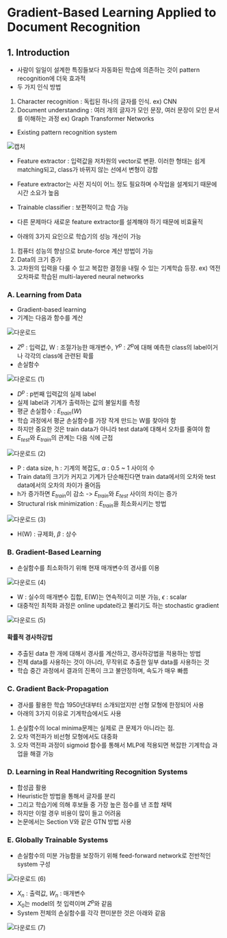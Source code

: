 # Gradient-Based Learning Applied to Document Recognition

## 1. Introduction
- 사람이 일일이 설계한 특징들보다 자동화된 학습에 의존하는 것이 pattern recognition에 더욱 효과적
- 두 가지 인식 방법
1. Character recognition : 독립된 하나의 글자를 인식. ex) CNN
2. Document understanding : 여러 개의 글자가 모인 문장, 여러 문장이 모인 문서를 이해하는 과정 ex) Graph Transformer Networks
- Existing pattern recognition system

![캡처](https://user-images.githubusercontent.com/80622859/192315428-85fc105a-b92e-44c8-b153-771060688eee.PNG)

- Feature extractor : 입력값을 저차원의 vector로 변환. 이러한 형태는 쉽게 matching되고, class가 바뀌지 않는 선에서 변형이 강함
- Feature extractor는 사전 지식이 어느 정도 필요하며 수작업을 설계되기 때문에 시간 소요가 높음
- Trainable classifier : 보편적이고 학습 가능
- 다른 문제마다 새로운 feature extractor를 설계해야 하기 때문에 비효율적

- 아래의 3가지 요인으로 학습기의 성능 개선이 가능
1. 컴퓨터 성능의 향상으로 brute-force 계산 방법이 가능
2. Data의 크기 증가
3. 고차원의 입력을 다룰 수 있고 복잡한 결정을 내릴 수 있는 기계학습 등장. ex) 역전 오차파로 학습된 multi-layered neural networks

### A. Learning from Data
- Gradient-based learning
- 기계는 다음과 함수를 계산

![다운로드](https://user-images.githubusercontent.com/80622859/192316747-9ba83ad6-cdba-4c62-9c14-51d0ce8cea43.png)

- $Z^p$ : 입력값, W : 조절가능한 매개변수, $Y^p$ : $Z^p$에 대해 예측한 class의 label이거나 각각의 class에 관련된 확률
- 손실함수

![다운로드 (1)](https://user-images.githubusercontent.com/80622859/192317019-bb11b204-3027-4eee-810d-75623e87159d.png)

- $D^p$ : p번째 입력값의 실제 label
- 실제 label과 기계가 출력하는 값의 불일치를 측정
- 평균 손실함수 : $E_{train}(W)$
- 학습 과정에서 평균 손실함수를 가장 작게 만드는 W를 찾아야 함
- 하지만 중요한 것은 train data가 아니라 test data에 대해서 오차를 줄여야 함
- $E_{test}$와 $E_{train}$의 관계는 다음 식에 근접

![다운로드 (2)](https://user-images.githubusercontent.com/80622859/192317870-f66411af-417a-4bb3-9853-7f1f38bf1649.png)

- P : data size, h : 기계의 복잡도, $\alpha$ : 0.5 ~ 1 사이의 수
- Train data의 크기가 커지고 기계가 단순해진다면 train data에서의 오차와 test data에서의 오차의 차이가 줄어듬
- h가 증가하면 $E_{train}$이 감소 -> $E_{train}$와 $E_{test}$ 사이의 차이는 증가
- Structural risk minimization : $E_{train}$을 최소화시키는 방법

![다운로드 (3)](https://user-images.githubusercontent.com/80622859/192318426-f94a5eb3-0042-4751-b3cc-0c4da57765a3.png)

- H(W) : 규제화, $\beta$ : 상수

### B. Gradient-Based Learning
- 손실함수를 최소화하기 위해 현재 매개변수의 경사를 이용

![다운로드 (4)](https://user-images.githubusercontent.com/80622859/192319209-055273e0-1f22-4c66-aa82-ef29ae8fa6b7.png)

- W : 실수의 매개변수 집합, E(W)는 연속적이고 미분 가능, $\epsilon$ : scalar
- 대중적인 최적화 과정은 online update라고 불리기도 하는 stochastic gradient

![다운로드 (5)](https://user-images.githubusercontent.com/80622859/192319970-a4095da8-ce8e-4148-8227-04bb54896d3f.png)

#### 확률적 경사하강법
- 추출된 data 한 개에 대해서 경사를 계산하고, 경사하강법을 적용하는 방법
- 전체 data를 사용하는 것이 아니라, 무작위로 추출한 일부 data를 사용하는 것
- 학습 중간 과정에서 결과의 진폭이 크고 불안정하며, 속도가 매우 빠름

### C. Gradient Back-Propagation
- 경사를 활용한 학습 1950년대부터 소개되었지만 선형 모형에 한정되어 사용
- 아래의 3가지 이유로 기계학습에서도 사용
1. 손실함수의 local minima문제는 실제로 큰 문제가 아니라는 점. 
2. 오차 역전파가 비선형 모형에서도 대중화
3. 오차 역전파 과정이 sigmoid 함수를 통해서 MLP에 적용되면 복잡한 기계학습 과업을 해결 가능

### D. Learning in Real Handwriting Recognition Systems
- 합성곱 활용
- Heuristic한 방법을 통해서 글자를 분리
- 그리고 학습기에 의해 후보들 중 가장 높은 점수를 낸 조합 채택
- 하지만 이럴 경우 비용이 많이 들고 어려움
- 논문에서는 Section V와 같은 GTN 방법 사용

### E. Globally Trainable Systems
- 손실함수의 미분 가능함을 보장하기 위해 feed-forward network로 전반적인 system 구성

![다운로드 (6)](https://user-images.githubusercontent.com/80622859/192321494-4993b81c-b64c-4cc8-b920-00441d4966f6.png)

- $X_n$ : 출력값, $W_n$ : 매개변수
- $X_0$는 model의 첫 입력이며 $Z^p$와 같음
- System 전체의 손실함수를 각각 편미분한 것은 아래와 같음

![다운로드 (7)](https://user-images.githubusercontent.com/80622859/192321774-9e1813e0-f389-4339-b383-5bfd41cc5422.png)



